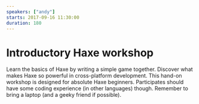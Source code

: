 ```yaml
---
speakers: ["andy"]
starts: 2017-09-16 11:30:00
duration: 180
---
```


# Introductory Haxe workshop

Learn the basics of Haxe by writing a simple game together. Discover what makes Haxe so powerful in cross-platform development.
This hand-on workshop is designed for absolute Haxe beginners. Participates should have some coding experience (in other languages) though.
Remember to bring a laptop (and a geeky friend if possible).